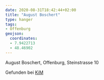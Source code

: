 ```yaml
---
date: 2020-08-31T18:42:44+02:00
title: "August Boschert"
type: hanger
tags:
- Offenburg
geojson:
  coordinates:
  - 7.9422713
  - 48.46902
---
```

August Boschert, Offenburg, Steinstrasse 10

<div class="source">Gefunden bei <a href="https://www.neue-arbeit-brockensammlung.de/geschaefte/zweigstelle-kim/">KiM</a></div>
